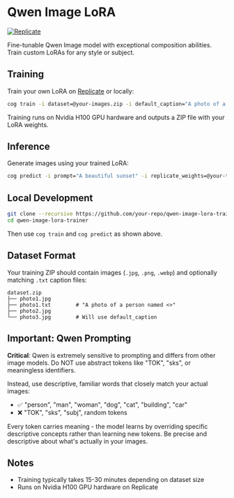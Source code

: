 
# Qwen Image LoRA

[![Replicate](https://replicate.com/qwen/qwen-image-lora/badge)](https://replicate.com/qwen/qwen-image-lora)

Fine-tunable Qwen Image model with exceptional composition abilities. Train custom LoRAs for any style or subject.

## Training

Train your own LoRA on [Replicate](https://replicate.com/qwen/qwen-image-lora/train) or locally:

```bash
cog train -i dataset=@your-images.zip -i default_caption="A photo of a person named <>"
```

Training runs on Nvidia H100 GPU hardware and outputs a ZIP file with your LoRA weights.

## Inference

Generate images using your trained LoRA:

```bash
cog predict -i prompt="A beautiful sunset" -i replicate_weights=@your-trained-lora.zip
```

## Local Development

```bash
git clone --recursive https://github.com/your-repo/qwen-image-lora-trainer.git
cd qwen-image-lora-trainer
```

Then use `cog train` and `cog predict` as shown above.

## Dataset Format

Your training ZIP should contain images (`.jpg`, `.png`, `.webp`) and optionally matching `.txt` caption files:

```
dataset.zip
├── photo1.jpg
├── photo1.txt        # "A photo of a person named <>"
├── photo2.jpg
└── photo3.jpg        # Will use default_caption
```

## Important: Qwen Prompting

**Critical**: Qwen is extremely sensitive to prompting and differs from other image models. Do NOT use abstract tokens like "TOK", "sks", or meaningless identifiers. 

Instead, use descriptive, familiar words that closely match your actual images:
- ✅ "person", "man", "woman", "dog", "cat", "building", "car"  
- ❌ "TOK", "sks", "subj", random tokens

Every token carries meaning - the model learns by overriding specific descriptive concepts rather than learning new tokens. Be precise and descriptive about what's actually in your images.

## Notes

- Training typically takes 15-30 minutes depending on dataset size
- Runs on Nvidia H100 GPU hardware on Replicate
